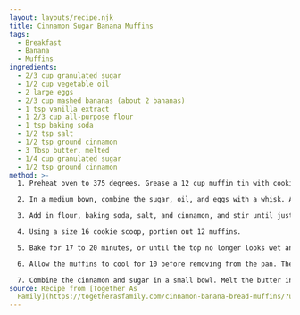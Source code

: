 ```yaml
---
layout: layouts/recipe.njk
title: Cinnamon Sugar Banana Muffins
tags:
  - Breakfast
  - Banana
  - Muffins
ingredients:
  - 2/3 cup granulated sugar
  - 1/2 cup vegetable oil
  - 2 large eggs
  - 2/3 cup mashed bananas (about 2 bananas)
  - 1 tsp vanilla extract
  - 1 2/3 cup all-purpose flour
  - 1 tsp baking soda
  - 1/2 tsp salt
  - 1/2 tsp ground cinnamon
  - 3 Tbsp butter, melted
  - 1/4 cup granulated sugar
  - 1/2 tsp ground cinnamon
method: >-
  1. Preheat oven to 375 degrees. Grease a 12 cup muffin tin with cooking spray.

  2. In a medium bown, combine the sugar, oil, and eggs with a whisk. Add in the bananas and vanilla, and whisk to combine.

  3. Add in flour, baking soda, salt, and cinnamon, and stir until just combined with a rubber spatula.

  4. Using a size 16 cookie scoop, portion out 12 muffins.

  5. Bake for 17 to 20 minutes, or until the top no longer looks wet and a toothpick comes out clean.

  6. Allow the muffins to cool for 10 before removing from the pan. Then set on a cooling rack and allow them to cool until you can handle them safely.

  7. Combine the cinnamon and sugar in a small bowl. Melt the butter in a separate small bowl. Dip the muffin tops into the butter and then intot he cinnamon-sugar mixture. Serve warm or allow to cool and store covered at room temperature.
source: Recipe from [Together As
  Family](https://togetherasfamily.com/cinnamon-banana-bread-muffins/?utm_medium=social&utm_source=pinterest&utm_campaign=tailwind_tribes&utm_content=tribes&utm_term=1013706170_46369106_329067).
---
```

